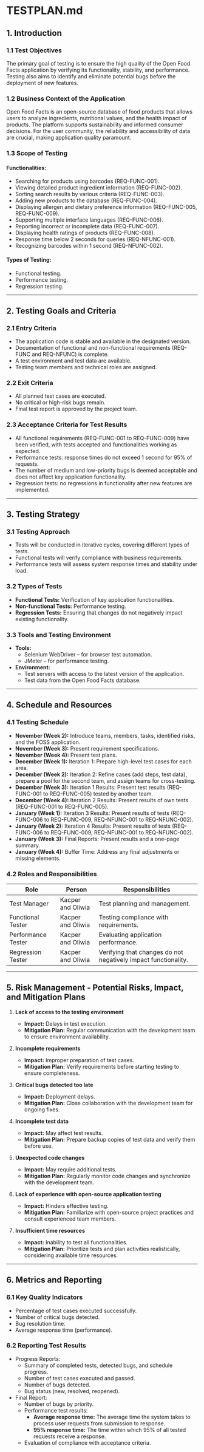 # TESTPLAN.md

## 1. Introduction

### 1.1 Test Objectives
The primary goal of testing is to ensure the high quality of the Open Food Facts application by verifying its functionality, stability, and performance. Testing also aims to identify and eliminate potential bugs before the deployment of new features.

### 1.2 Business Context of the Application
Open Food Facts is an open-source database of food products that allows users to analyze ingredients, nutritional values, and the health impact of products. The platform supports sustainability and informed consumer decisions. For the user community, the reliability and accessibility of data are crucial, making application quality paramount.

### 1.3 Scope of Testing
#### Functionalities:
- Searching for products using barcodes (REQ-FUNC-001).
- Viewing detailed product ingredient information (REQ-FUNC-002).
- Sorting search results by various criteria (REQ-FUNC-003).
- Adding new products to the database (REQ-FUNC-004).
- Displaying allergen and dietary preference information (REQ-FUNC-005, REQ-FUNC-009).
- Supporting multiple interface languages (REQ-FUNC-006).
- Reporting incorrect or incomplete data (REQ-FUNC-007).
- Displaying health ratings of products (REQ-FUNC-008).
- Response time below 2 seconds for queries (REQ-NFUNC-001).
- Recognizing barcodes within 1 second (REQ-NFUNC-002).

#### Types of Testing:
- Functional testing.
- Performance testing.
- Regression testing.

---

## 2. Testing Goals and Criteria

### 2.1 Entry Criteria
- The application code is stable and available in the designated version.
- Documentation of functional and non-functional requirements (REQ-FUNC and REQ-NFUNC) is complete.
- A test environment and test data are available.
- Testing team members and technical roles are assigned.

### 2.2 Exit Criteria
- All planned test cases are executed.
- No critical or high-risk bugs remain.
- Final test report is approved by the project team.

### 2.3 Acceptance Criteria for Test Results
- All functional requirements (REQ-FUNC-001 to REQ-FUNC-009) have been verified, with tests accepted and functionalities working as expected.
- Performance tests: response times do not exceed 1 second for 95% of requests.
- The number of medium and low-priority bugs is deemed acceptable and does not affect key application functionality.
- Regression tests: no regressions in functionality after new features are implemented.

---

## 3. Testing Strategy

### 3.1 Testing Approach
- Tests will be conducted in iterative cycles, covering different types of tests.
- Functional tests will verify compliance with business requirements.
- Performance tests will assess system response times and stability under load.

### 3.2 Types of Tests
- **Functional Tests:** Verification of key application functionalities.
- **Non-functional Tests:** Performance testing.
- **Regression Tests:** Ensuring that changes do not negatively impact existing functionality.

### 3.3 Tools and Testing Environment
- **Tools:**
  - Selenium WebDriver – for browser test automation.
  - JMeter – for performance testing.
- **Environment:**
  - Test servers with access to the latest version of the application.
  - Test data from the Open Food Facts database.

---

## 4. Schedule and Resources

### 4.1 Testing Schedule

- **November (Week 2):** Introduce teams, members, tasks, identified risks, and the FOSS application.  
- **November (Week 3):** Present requirement specifications.  
- **November (Week 4):** Present test plans.  
- **December (Week 1):** Iteration 1: Prepare high-level test cases for each area.  
- **December (Week 2):** Iteration 2: Refine cases (add steps, test data), prepare a pool for the second team, and assign teams for cross-testing.  
- **December (Week 3):** Iteration 1 Results: Present test results (REQ-FUNC-001 to REQ-FUNC-005) tested by another team.  
- **December (Week 4):** Iteration 2 Results: Present results of own tests (REQ-FUNC-001 to REQ-FUNC-005).  
- **January (Week 1):** Iteration 3 Results: Present results of tests (REQ-FUNC-006 to REQ-FUNC-009, REQ-NFUNC-001 to REQ-NFUNC-002).  
- **January (Week 2):** Iteration 4 Results: Present results of tests (REQ-FUNC-006 to REQ-FUNC-009, REQ-NFUNC-001 to REQ-NFUNC-002).  
- **January (Week 3):** Final Reports: Present results and a one-page summary.  
- **January (Week 4):** Buffer Time: Address any final adjustments or missing elements.  

### 4.2 Roles and Responsibilities
| Role                  | Person           | Responsibilities                                                |
|-----------------------|------------------|----------------------------------------------------------------|
| Test Manager          | Kacper and Oliwia | Test planning and management.                                   |
| Functional Tester     | Kacper and Oliwia | Testing compliance with requirements.                          |
| Performance Tester    | Kacper and Oliwia | Evaluating application performance.                            |
| Regression Tester     | Kacper and Oliwia | Verifying that changes do not negatively impact functionality. |

---

## 5. Risk Management - Potential Risks, Impact, and Mitigation Plans

1. **Lack of access to the testing environment**  
   - **Impact:** Delays in test execution.  
   - **Mitigation Plan:** Regular communication with the development team to ensure environment availability.  

2. **Incomplete requirements**  
   - **Impact:** Improper preparation of test cases.  
   - **Mitigation Plan:** Verify requirements before starting testing to ensure completeness.  

3. **Critical bugs detected too late**  
   - **Impact:** Deployment delays.  
   - **Mitigation Plan:** Close collaboration with the development team for ongoing fixes.  

4. **Incomplete test data**  
   - **Impact:** May affect test results.  
   - **Mitigation Plan:** Prepare backup copies of test data and verify them before use.  

5. **Unexpected code changes**  
   - **Impact:** May require additional tests.  
   - **Mitigation Plan:** Regularly monitor code changes and synchronize with the development team.  

6. **Lack of experience with open-source application testing**  
   - **Impact:** Hinders effective testing.  
   - **Mitigation Plan:** Familiarize with open-source project practices and consult experienced team members.  

7. **Insufficient time resources**  
   - **Impact:** Inability to test all functionalities.  
   - **Mitigation Plan:** Prioritize tests and plan activities realistically, considering available time resources.  

---

## 6. Metrics and Reporting

### 6.1 Key Quality Indicators
- Percentage of test cases executed successfully.
- Number of critical bugs detected.
- Bug resolution time.
- Average response time (performance).

### 6.2 Reporting Test Results
- Progress Reports:
  - Summary of completed tests, detected bugs, and schedule progress.
  - Number of test cases executed and passed.
  - Number of bugs detected.
  - Bug status (new, resolved, reopened).
- Final Report:
  - Number of bugs by priority.
  - Performance test results:
    - **Average response time:** The average time the system takes to process user requests from submission to response.
    - **95% response time:** The time within which 95% of all tested requests receive a response.
  - Evaluation of compliance with acceptance criteria.
